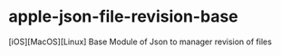 # apple-json-file-revision-base
[iOS][MacOS][Linux] Base Module of Json to manager revision of files
